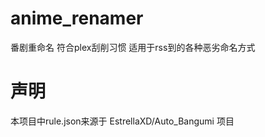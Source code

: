 # anime_renamer
番剧重命名 符合plex刮削习惯 适用于rss到的各种恶劣命名方式

# 声明
本项目中rule.json来源于 EstrellaXD/Auto_Bangumi 项目
